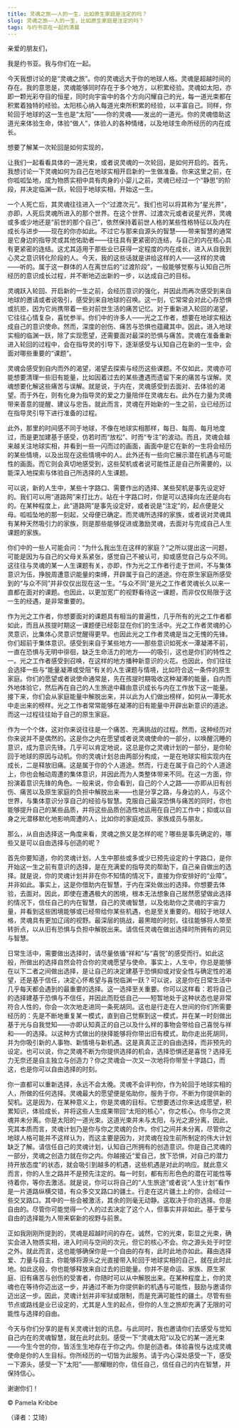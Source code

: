 ```yaml
--- 
title: 灵魂之旅——人的一生，比如原生家庭是注定的吗？ 
slug: 灵魂之旅——人的一生，比如原生家庭是注定的吗？ 
tags: 与约书亚在一起的清晨
--- 
```

亲爱的朋友们，

我是约书亚。我与你们在一起。

今天我想讨论的是“灵魂之旅”。你的灵魂远大于你的地球人格。灵魂是超越时间的存在。我的意思是，灵魂能够同时存在于多个地方，以积累经验。灵魂如太阳，亦即一颗光彩夺目的恒星，同时向宇宙中的各个方向闪耀自己的光，每一道光束都在积累着独特的经验。太阳核心纳入每道光束所积累的经验，以丰富自己。同样，你轮回于地球的这一生也是“太阳”——你的灵魂——发出的一道光。你的灵魂借助这道光来体验生命，体验“做人”，体验人的各种情绪，以及地球生命所经历的内在成长。

想要了解某一次轮回是如何实现的，

让我们一起看看具体的一道光束，或者说灵魂的一次轮回，是如何开启的。首先，我想讨论一下灵魂如何为自己在地球实相开启新的一生做准备。你来这里之前，在你呱呱坠地，成为物质实相中具有肉身的小婴儿之前，灵魂已经过一个“静思”的阶段，并决定临渊一跃，轮回于地球实相，开始这一生。

一个人死亡后，其灵魂往往进入一个“过渡次元”。我们也可以将其称为“星光界”，亦即，人死后灵魂所进入的那个世界。在这个世界、过渡次元或者说星光界，灵魂或多或少地还是“前世的那个自己”，依然保持着前世人格的某些性格特征以及内在成长与进步——现在的你亦如此。不过它与那来自源头的智慧——带来智慧的通常是它身边的指导灵或其他佑助者——往往具有更紧密的连结，与自己的内在核心具有更紧密的连结。这尤其适用于那些业已获得一定程度的内在成长，进入从自我到心灵之意识转化阶段的人。今天，我的这些话就是讲给这样的人——这样的灵魂——听的。属于这一群体的人在离世后的“过渡阶段”，一般能够觉察与认知自己所经历的意识成长过程，并不断地迈出新的一步，以达成自己的目标。

灵魂跃入轮回、开启新的一生之前，会经历意识的强化，并因此而再次感受到来自地球的邀请或者说吸引，感受到来自地球的召唤。这一刻，它常常会对此心存恐惧或抗拒，因为它尚携带着一些对前世生活的痛苦记忆。对于重新进入轮回的渴望，它往往心情复杂，喜忧参半。你们中的许多人——光之工作者，想要在地球实相达成自己的意识使命。然而，深度的创伤、痛苦与恐惧也蕴藏其中。因此，进入地球实相的临渊一跃，除了实现愿望，还需要面对最深的恐惧与痛苦。灵魂在准备重新进入轮回的过程中，会在指导灵的引导下，逐渐感受与认知自己在新的一生中，会面对哪些重要的“课题”。

灵魂会感受到自内而外的渴望，渴望去探索与经历这些课题。不仅如此，灵魂亦可能想要清理一些旧有能量，比如因着过去的某些遭遇而遗留下来的痛苦与误解。灵魂想要化解这些痛苦与误解。就是说，于内在，灵魂感受到去面对、去体验的渴望。而于外在，则有化身为指导灵的爱之力量陪伴在灵魂左右。此外在力量为灵魂带来善意的提醒、建议与忠告。就此而言，灵魂在开始新的一生之前，业已经历过在指导灵引导下进行准备的过程。

此外，那里的时间感不同于地球，不像在地球实相那样，每日、每周、每月地度过，而是更加建基于感受，仿若时而“放松”、时而“专注”的波动。而且，灵魂会越来越关注地球实相，并看到一些一闪而过的画面，画面中是它在新的一生将会经历的某些情境，以及出现在这些情境中的人。此外还有一些向它展示潜在机遇与可能性的画面。而它则会真切地感受到，这些契机或者说可能性正是自己所需要的，以能深入地探索与体验自己所选择的人生课题。

可以说，新的人生中，某些十字路口、需要作出的选择、某些契机是事先设定好的。我们可以用“道路网”来打比方。站在十字路口时，你是可以选择向左还是向右的。在某种程度上，此“道路网”是事先设定好，或者说是“注定”的，起点便是父母。呱呱坠地的那一刻起，父母便已确定。而灵魂所选择的家族，或者说对灵魂具有某种天然吸引力的家族，则是那些能够促进或激励灵魂，去面对与完成自己人生课题的家族。

你们中的一些人可能会问：“为什么我出生在这样的家庭？”之所以提出这一问题，可能是因为与自己的父母关系紧张，感觉自己不被认可，抑或感觉自己与众不同。这往往与灵魂的某一人生课题有关，亦即，作为光之工作者行走于世间，不与集体意识为伍，挣脱周遭意识能量的束缚，开辟属于自己的道途。你在原生家庭所感受到的“与众不同”并非仅仅出现在这一生。“与众不同”是光之工作者灵魂长久以来一直都在面对的课题。也因此，以更加宽广的视野看待这一课题，而非仅仅局限于这一生的经遇，是非常重要的。

作为光之工作者，你想要面对的课题具有相当的普遍性，几乎所有的光之工作者都如此，而且从孩提时期这一课题便已经彰显在你们的生活中。光之工作者灵魂的心灵意识，比集体心灵意识觉醒得更早。也因此光之工作者灵魂是当之无愧的先锋。你们超前于集体意识。感受到来自于某些地方——那些意识如死水一潭凝滞不前，一直在恐惧与无明中徘徊，缺乏生命活力的地方——的吸引，这也是你们的特性之一。光之工作者感受到召唤，在这样的地方播种新意识的火花。也因此，你们往往会选择一些与“能量凝滞或受阻”有关的人生课题与情境，比如符合这一条件的原生家庭。你们的愿望或者说使命通常是，先在孩提时期吸收这种凝滞的能量，自内而外地体验它，然后再在自己的人生旅途中藉由意识成长与内在工作放下这一能量。接下来，你们会从家庭能量中解脱出来，并以此为人们做出榜样，如何从一潭死水中走出来的榜样。光之工作者常常能够在凝滞的旧有能量中开辟出新意识的道途。而这一过程往往始于自己的原生家庭。

作为一个个体，这对你来说往往是一个痛苦、充满挑战的过程。然而，这种经历对你来说并不是偶然的。这是你之内在愿望或者说灵魂使命的一部分，以唤醒沉睡的意识，成为意识先锋。几乎可以肯定地说，这总是你之灵魂计划的一部分，是你轮回于地球的原因与动机。你的灵魂计划总由两部分构成，一是在地球实相实现内在成长，二是释放旧痛。这是属于你的个人道途。然而，行走在属于自己的个人道途上，你也会触动周遭的集体意识，并因此而为人类整体带来不同。在这一方面，你扮演着意识先锋的角色。一般来说，你会看到，自己的个人之路——亦即从旧有创伤、痛苦以及原生家庭的负担中解脱出来——也是分享之路，与身边的人，与这个世界，与集体意识分享自己的经验与智慧。克服自己最深恐惧与痛苦的同时，你也能够提升自己的某些品质，并将这些品质创造性地运用在自己的工作中；抑或以自身之光潜移默化地影响周遭的人，比如你的家庭成员、家族成员与朋友。

那么，从自由选择这一角度来看，灵魂之旅又是怎样的呢？哪些是事先确定的，哪些又是可以自由选择与创造的呢？

首先你要知道，你的灵魂计划，人生中那些或多或少已预先设定的十字路口，是你开始这一生之前有意识的选择，是在充满爱的指导灵的帮助下，自己亲自做出的选择。就是说，你的灵魂计划并非在你不知情的情况下，直接为你安排好的“业障”。并非如此。事实上，这是你借助内在智慧，于内在深处做出的选择。你想要去体验，去面对。因此，即使在遭遇极大的困境，根本无法想象自己居然愿望做此选择的情况下，信任自己的内在智慧，自己的灵魂智慧，以及佑助你之灵魂的宇宙力量，并看到这些困境能够或已经带给你某些机遇，也是至关重要的。相较于地球人格，灵魂具有更加辽阔的视野。最深层的挑战，最黑暗的时刻，往往能够将人带至转折点，以从旧有恐惧与负担中解脱出来。请信任灵魂在做出选择时所拥有的洞见与智慧。

日常生活中，需要做出选择时，请尽量依循“祥和”与“喜悦”的感受而行。如此这般，所做出的选择自然会符合你的灵魂愿望与使命。事实上，人生中，你总是能够在以下二者之间做出选择，是让自己的决定建基于恐惧抑或对安全性与确定性的渴望，还是基于信任，决定心怀希望与喜悦临渊一跃？可以说，这是你在日常生活中几乎每天都会遇到的最重要的选择。这一选择至关重要。你可以这样看：若将自己的选择建基于恐惧与不信任，并因此而贬低自己——短暂地处于这种状态也是非常符合人性的，你会一次次地走进同一条死胡同。这也是行走在人世间的你们所需要经历的：先是不断地重复某一模式，直到自己觉察到这一模式，并在某一时刻做出基于光与自我觉知——亦即认知真正的自己以及什么样的事物会带给自己喜悦与祥和——的选择。以这种方式做出的抉择能够将你带出旧有模式，助你走出死胡同，并为你吸引新的人事物、新情境与新机遇。这是真真正正的自由选择，而非预先的设定。也可以说，你之灵魂不断为你提供选择的机会，选择恐惧还是喜悦？选择无力无奈还是自主独立与创造力？你之灵魂会一次又一次地将你带至十字路口，而这，也是你可以自由选择的时刻。

你一直都可以重新选择，永远不会太晚。灵魂不会评判你，作为轮回于地球实相的人，所做的任何选择。灵魂最大的愿望便是佑助你，服务于你，不断为你提供新的契机。这是因为，在某种意义上，你是灵魂的目标。它想要透过你来达成愿望，积累知识，体验成长，并将这些人生成果带回“太阳的核心”，你之核心。你与你之灵魂并未分离。你是太阳的一道光束。这道光束并未与太阳，与光之源分离，因此，究其本质而言，灵魂计划乃是你与你之灵魂的合作。你们之间并未分离，尽管你之地球人格可能并不这样认为，而这主要是因为，对灵魂在投生前所制定的伟大计划缺乏了解。请信任自己的灵魂计划，认知自己所拥有的创造意识。你是自己灵魂的一部分，灵魂之创造力就在你之内。你越接近“爱自己，放下恐惧，对自己的潜力持开放态度”的状态，就会吸引到越多的机遇，这些机遇是对此的响应。就此意义而言，你的人生之路并不是预先注定的。每一时刻，都有形形色色的潜在可能性等待着你，等你去激活。就是说，你可以将自己的“人生旅途”或者说“人生计划”看作是一片道路纵横交错，有众多交叉路口的疆土。行走在这片疆土上的你，会经过一些交叉路口。其中的一些会被激活，其余的则毫无动静。这取决于你的选择。你是自由的。尽管你可能觉得一个人的过去决定了这个人，但事实并非如此。基于爱与自由的选择能为人带来崭新的视野与前景。

正如我刚刚所提到的，灵魂是超越时间的存在。诚然，它的光束，彰显之光束，确实会进入物质实相，进入时间与空间的次元，但它的核心不会。你之源头处于时空之外。就此而言，这也能够确保你是一个自由的存有，此时此地亦如此。藉由选择爱、力量与自主，你能够将源头之光直接带入轮回于地球实相的自己，就在此时此地。如此这般，你也能够释放来自过去的旧能量。你并不是命运、家族、原生家庭、旧有痛苦与创伤的受害者，你随时可以从中解脱出来。在某种程度上，你的灵魂也在等待你迈出这一步，并通过不断为你提供新的机遇与可能性，鼓励与邀请你迈出这一步。因此，灵魂计划并非牢狱或限制，而是充满可能性的疆土。尽管有些节点或路线是业已设定的，尤其是人生的起点，但你的人生之旅却充满了无限的可能性与选择的自由。

今天与你们分享的是有关灵魂计划的讯息。与此同时，我也邀请你们去感受与觉知自己内在的灵魂智慧，就在此时此刻。感受一下“灵魂太阳”以及它的某一道光束——今生今世的你，皆活生生地存在于你之内。你是创造者。体验喜悦与达成灵魂使命是你的人生目标。你所经历的一切皆为此服务。请于内心深处感受一下，感受一下源头，感受一下“太阳”——那耀眼的你，信任自己，信任自己的内在智慧，并保持信心。

谢谢你们！

© Pamela Kribbe

（译者：艾琦）